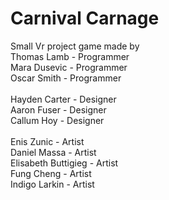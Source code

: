 # Carnival Carnage
Small Vr project game made by\
Thomas Lamb - Programmer\
Mara Dusevic - Programmer\
Oscar Smith - Programmer\
\
Hayden Carter - Designer\
Aaron Fuser - Designer\
Callum Hoy - Designer\
\
Enis Zunic - Artist\
Daniel Massa - Artist\
Elisabeth Buttigieg - Artist\
Fung Cheng - Artist\
Indigo Larkin - Artist
